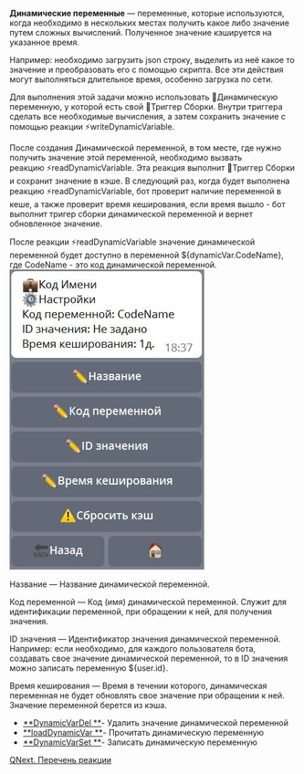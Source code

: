 
**Динамические переменные** — переменные, которые используются, когда необходимо в нескольких местах получить какое либо значение путем сложных вычислений. Полученное значение кэшируется на указанное время.

Например: необходимо загрузить json строку, выделить из неё какое то значение и преобразовать его с помощью скрипта. Все эти действия могут выполняться длительное время, особенно загрузка по сети. 



Для выполнения этой задачи можно использовать 💼Динамическую переменную, у которой есть свой 🔗Триггер Сборки. Внутри триггера сделать все необходимые вычисления, а затем сохранить значение с помощью реакции ⚡️writeDynamicVariable. 



После создания Динамической переменной, в том месте, где нужно получить значение этой переменной, необходимо вызвать реакцию ⚡️readDynamicVariable. Эта реакция выполнит 🔗Триггер Сборки и сохранит значение в кэше. В следующий раз, когда будет выполнена реакцию ⚡️readDynamicVariable, бот проверит наличие переменной в кеше, а также проверит время кеширования, если время вышло - бот выполнит тригер сборки динамической переменной и вернет обновленное значение.



После реакции ⚡️readDynamicVariable значение динамической переменной будет доступно в переменной ${dynamicVar.CodeName}, где CodeName - это код динамической переменной.
![](./1.png)



Название — Название динамической переменной.



Код переменной — Код (имя) динамической переменной. Служит для идентификации переменной, при обращении к ней, для получения значения.



ID значения — Идентификатор значения динамической переменной. Например: если необходимо, для каждого пользователя бота, создавать свое значение динамической переменной, то в ID значения можно записать переменную ${user.id}.



Время кеширования — Время в течении которого, динамическая переменная не будет обновлять свое значение при обращении к ней. Значение переменной берется из кэша.


 * [**DynamicVarDel **](/docs-test/ph/QNext-admin-reaction-clearDynamicVariable-05-01)- Удалить значение динамической переменной
 * [**loadDynamicVar **](/docs-test/ph/QNext-admin-reaction-readDynamicVariable-05-01)- Прочитать динамическую переменную
 * [**DynamicVarSet **](/docs-test/ph/QNext-admin-reaction-writeDynamicVariable-05-01)- Записать динамическую переменную



[QNext. Перечень реакции](/docs-test/ph/QNext-admin-reaction-about-05-01)